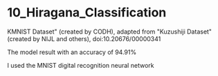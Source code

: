 # 10_Hiragana_Classification

KMNIST Dataset" (created by CODH), adapted from "Kuzushiji Dataset" (created by NIJL and others), doi:10.20676/00000341

The model result with an accuracy of 94.91%

I used the MNIST digital recognition neural network
